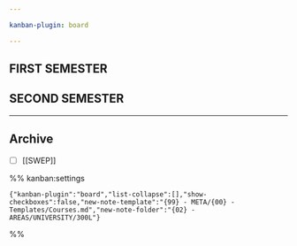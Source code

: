 ```yaml
---

kanban-plugin: board

---
```


## FIRST SEMESTER



## SECOND SEMESTER



***

## Archive

- [ ] [[SWEP]]

%% kanban:settings
```
{"kanban-plugin":"board","list-collapse":[],"show-checkboxes":false,"new-note-template":"{99} - META/{00} - Templates/Courses.md","new-note-folder":"{02} - AREAS/UNIVERSITY/300L"}
```
%%